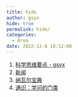 ```yaml
---
title: hide
author: gsyx
hide: true
permalink: hide/
categories:
  - Area
date: 2022-12-8 18:12:00
---
```


1. [科学思维要点 - gsyx](https://www.gsyx.cf/2022/11/18/area/%E7%A7%91%E5%AD%A6%E6%80%9D%E7%BB%B4%E8%A6%81%E7%82%B9/)
2. [新闻](https://www.gsyx.cf/2022/08/15/area/News/2022-08-15-news/)
3. [纳瓦尔宝典](https://www.gsyx.cf/2023/01/16/Area/%E7%BA%B3%E7%93%A6%E5%B0%94%E5%AE%9D%E5%85%B8/)
4. [通识：学问的门类](https://www.gsyx.cf/2023/02/12/Area/%E9%80%9A%E8%AF%86%EF%BC%9A%E5%AD%A6%E9%97%AE%E7%9A%84%E9%97%A8%E7%B1%BB/)